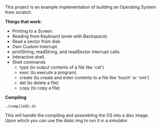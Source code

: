 This project is an example implementation of building an Operating System from scratch.

**Things that work:**
 - Printing to a Screen.
 - Reading from Keyboard (even with Backspace).
 - Read a sector from disk.
 - Own Custom Interrupt.
 - printString, readString, and readSector interrupt calls.
 - Interactive shell.
 - Shell commands
    - type (to output contents of a file like 'cat')
    - exec (to execute a program)
    - create (to create and enter contents to a file like 'touch' or 'vim')
    - del (to delete a file)
    - copy (to copy a file)
    
**Compiling**

```
./compileOS.sh
```

This will handle the compiling and assembling the OS into a disc image. Upon which you can use the diskc.img to run it in a simulator
